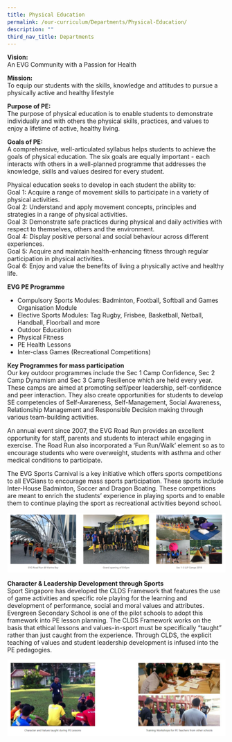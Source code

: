 ```yaml
---
title: Physical Education
permalink: /our-curriculum/Departments/Physical-Education/
description: ""
third_nav_title: Departments
---
```

**Vision:**   
An EVG Community with a Passion for Health

**Mission:**  
To equip our students with the skills, knowledge and attitudes to pursue a physically active and healthy lifestyle

**Purpose of PE:**  
The purpose of physical education is to enable students to demonstrate individually and with others the physical skills, practices, and values to enjoy a lifetime of active, healthy living.

**Goals of PE:**  
A comprehensive, well-articulated syllabus helps students to achieve the goals of physical education. The six goals are equally important - each interacts with others in a well-planned programme that addresses the knowledge, skills and values desired for every student.

Physical education seeks to develop in each student the ability to:  
Goal 1: Acquire a range of movement skills to participate in a variety of physical activities.  
Goal 2: Understand and apply movement concepts, principles and strategies in a range of physical activities.  
Goal 3: Demonstrate safe practices during physical and daily activities with respect to themselves, others and the environment.  
Goal 4: Display positive personal and social behaviour across different experiences.  
Goal 5: Acquire and maintain health-enhancing fitness through regular participation in physical activities.  
Goal 6: Enjoy and value the benefits of living a physically active and healthy life.

**EVG PE Programme**

*   Compulsory Sports Modules: Badminton, Football, Softball and Games Organisation Module
*   Elective Sports Modules: Tag Rugby, Frisbee, Basketball, Netball, Handball, Floorball and more
*   Outdoor Education
*   Physical Fitness
*   PE Health Lessons
*   Inter-class Games (Recreational Competitions)

**Key Programmes for mass participation**  
Our key outdoor programmes include the Sec 1 Camp Confidence, Sec 2 Camp Dynamism and Sec 3 Camp Resilience which are held every year. These camps are aimed at promoting self/peer leadership, self-confidence and peer interaction. They also create opportunities for students to develop SE competencies of Self-Awareness, Self-Management, Social Awareness, Relationship Management and Responsible Decision making through various team-building activities.

An annual event since 2007, the EVG Road Run provides an excellent opportunity for staff, parents and students to interact while engaging in exercise. The Road Run also incorporated a ‘Fun Run/Walk’ element so as to encourage students who were overweight, students with asthma and other medical conditions to participate.

The EVG Sports Carnival is a key initiative which offers sports competitions to all EVGians to encourage mass sports participation. These sports include Inter-House Badminton, Soccer and Dragon Boating. These competitions are meant to enrich the students’ experience in playing sports and to enable them to continue playing the sport as recreational activities beyond school.

![](/images/Our%20Curriculum/Departments/Physical%20Education/P1.png)

**Character & Leadership Development through Sports**  
Sport Singapore has developed the CLDS Framework that features the use of game activities and specific role playing for the learning and development of performance, social and moral values and attributes. Evergreen Secondary School is one of the pilot schools to adopt this framework into PE lesson planning. The CLDS Framework works on the basis that ethical lessons and values-in-sport must be specifically “taught” rather than just caught from the experience. Through CLDS, the explicit teaching of values and student leadership development is infused into the PE pedagogies.

![](/images/Our%20Curriculum/Departments/Physical%20Education/P2.png)
